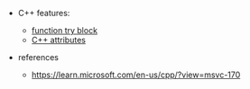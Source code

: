 * C++ features:
    * [function try block](https://en.cppreference.com/w/cpp/language/function-try-block)
    * [C++ attributes](https://en.cppreference.com/w/cpp/language/attributes)

* references
    * https://learn.microsoft.com/en-us/cpp/?view=msvc-170
